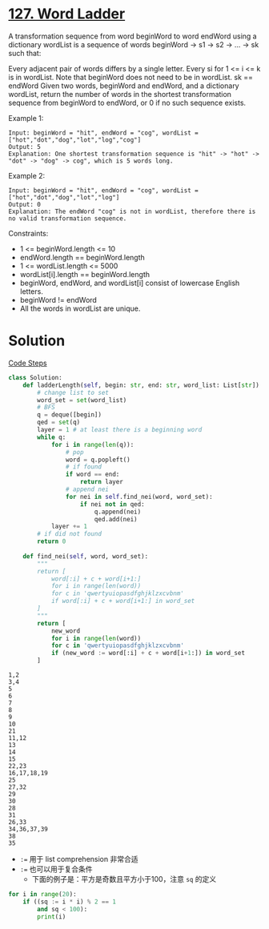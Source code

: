 # [127. Word Ladder](https://leetcode.com/problems/word-ladder/)
A transformation sequence from word beginWord to word endWord using a dictionary wordList is a sequence of words beginWord -> s1 -> s2 -> ... -> sk such that:

Every adjacent pair of words differs by a single letter.
Every si for 1 <= i <= k is in wordList. Note that beginWord does not need to be in wordList.
sk == endWord
Given two words, beginWord and endWord, and a dictionary wordList, return the number of words in the shortest transformation sequence from beginWord to endWord, or 0 if no such sequence exists.

Example 1:

    Input: beginWord = "hit", endWord = "cog", wordList = ["hot","dot","dog","lot","log","cog"]
    Output: 5
    Explanation: One shortest transformation sequence is "hit" -> "hot" -> "dot" -> "dog" -> cog", which is 5 words long.

Example 2:

    Input: beginWord = "hit", endWord = "cog", wordList = ["hot","dot","dog","lot","log"]
    Output: 0
    Explanation: The endWord "cog" is not in wordList, therefore there is no valid transformation sequence.

Constraints:

- 1 <= beginWord.length <= 10
- endWord.length == beginWord.length
- 1 <= wordList.length <= 5000
- wordList[i].length == beginWord.length
- beginWord, endWord, and wordList[i] consist of lowercase English letters.
- beginWord != endWord
- All the words in wordList are unique.

# Solution
[Code Steps](./presentations/?id=leet127)
```python
class Solution:
    def ladderLength(self, begin: str, end: str, word_list: List[str]) -> int:
        # change list to set
        word_set = set(word_list)
        # BFS
        q = deque([begin])
        qed = set(q)
        layer = 1 # at least there is a beginning word
        while q:
            for i in range(len(q)):
                # pop
                word = q.popleft()
                # if found
                if word == end:
                    return layer
                # append nei
                for nei in self.find_nei(word, word_set):
                    if nei not in qed:
                        q.append(nei)
                        qed.add(nei)
            layer += 1
        # if did not found
        return 0
    
    def find_nei(self, word, word_set):
        """
        return [
            word[:i] + c + word[i+1:]
            for i in range(len(word))
            for c in 'qwertyuiopasdfghjklzxcvbnm'
            if word[:i] + c + word[i+1:] in word_set
        ]
        """
        return [
            new_word
            for i in range(len(word))
            for c in 'qwertyuiopasdfghjklzxcvbnm'
            if (new_word := word[:i] + c + word[i+1:]) in word_set
        ]
```
```steps
1,2
3,4
5
6
7
8
9
10
21
11,12
13
14
15
22,23
16,17,18,19
25
27,32
29
30
28
31
26,33
34,36,37,39
38
35
```
- `:=` 用于 list comprehension 非常合适
- `:=` 也可以用于复合条件
    - 下面的例子是：平方是奇数且平方小于100，注意 `sq` 的定义
```python
for i in range(20):
    if ((sq := i * i) % 2 == 1
        and sq < 100):
        print(i)
```